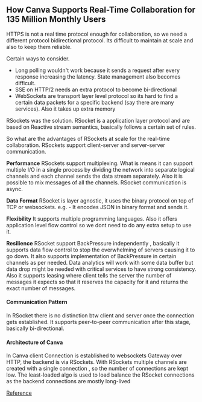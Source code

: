## How Canva Supports Real-Time Collaboration for 135 Million Monthly Users


HTTPS is not a real time protocol enough for collaboration, so we need a different protocol bidirectional protocol. 
Its difficult to maintain at scale and also to keep them reliable. 

Certain ways to consider. 
- Long polling wouldn't work because it sends a request after every response increasing the latency. State management also becomes difficult. 
- SSE on HTTP/2 needs an extra protocol to become bi-directional
- WebSockets are transport layer level protocol so its hard to find a certain data packets for a specific backend (say there are many services). Also it takes up extra memory 
  
RSockets was the solution. RSocket is a application layer protocol and are based on Reactive stream semantics, basically follows a certain set of rules. 

So what are the advantages of RSockets at scale for the real-time collaboration. RSockets support client-server and server-server communication. 

 **Performance** 
 RSockets support multiplexing. What is means it can support multiple I/O in a single process by dividing the network into separate logical channels and each channel sends the data stream separately.  Also it is possible to mix messages of all the channels. RSocket communication is async. 

**Data Format**
RSocket is layer agnostic, it uses the binary protocol on top of TCP or websockets. 
e.g. - It encodes JSON in binary format and sends it. 

**Flexibility** 
It supports multiple programming languages. Also it offers application level flow control so we dont need to do any extra setup to use it.

**Resilience** 
RSocket support BackPressure independently , basically it supports data flow control to stop the overwhelming of servers causing it to go down.
It also supports implementation of BackPressure in certain channels as per needed. Data analytics will work with some data buffer but data drop might be needed with critical services to have strong consistency. 
Also it supports leasing where client tells the server the number of messages it expects so that it reserves the capacity for it and returns the exact number of messages.

#### Communication Pattern

In RSocket there is no distinction btw client and server once the connection gets established. It supports peer-to-peer communication after this stage, basically bi-directional.

#### Architecture of Canva 

In Canva client Connection is established to websockets Gateway over HTTP, the backend is via RSockets.
With RSockets multiple channels are created with a single connection , so the number of connections are kept low. The least-loaded algo is used to load balance the RSocket connections as the backend connections are mostly long-lived

[Reference](https://newsletter.systemdesign.one/p/rsocket)
